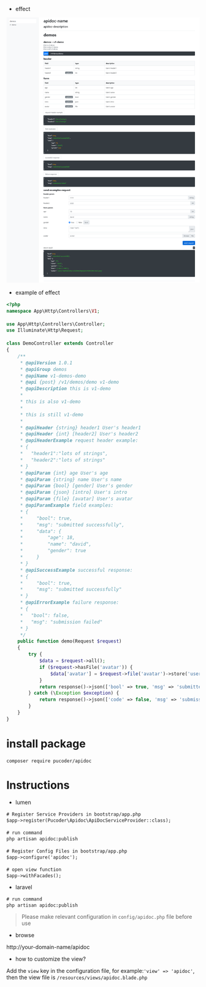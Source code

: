 - effect

![apidoc](statics/vendor/apidoc/img/apidoc.png)

- example of effect

```php
<?php
namespace App\Http\Controllers\V1;

use App\Http\Controllers\Controller;
use Illuminate\Http\Request;

class DemoController extends Controller
{
    /**
     * @apiVersion 1.0.1
     * @apiGroup demos
     * @apiName v1-demos-demo
     * @api {post} /v1/demos/demo v1-demo
     * @apiDescription this is v1-demo
     *
     * this is also v1-demo
     *
     * this is still v1-demo
     *
     * @apiHeader {string} header1 User's header1
     * @apiHeader {int} [header2] User's header2
     * @apiHeaderExample request header example:
     * {
     *   "header1":"lots of strings",
     *   "header2":"lots of strings"
     * }
     * @apiParam {int} age User's age
     * @apiParam {string} name User's name
     * @apiParam {bool} [gender] User's gender
     * @apiParam {json} [intro] User's intro
     * @apiParam {file} [avatar] User's avatar
     * @apiParamExample field examples:
     * {
     *     "bool": true,
     *     "msg": "submitted successfully",
     *     "data": {
     *         "age": 18,
     *         "name": "david",
     *         "gender": true
     *     }
     * }
     * @apiSuccessExample successful response:
     * {
     *     "bool": true,
     *     "msg": "submitted successfully"
     * }
     * @apiErrorExample failure response:
     * {
     *   "bool": false,
     *   "msg": "submission failed"
     * }
     */
    public function demo(Request $request)
    {
        try {
            $data = $request->all();
            if ($request->hasFile('avatar')) {
                $data['avatar'] = $request->file('avatar')->store('users');
            }
            return response()->json(['bool' => true, 'msg' => 'submitted successfully', 'data' => $data]);
        } catch (\Exception $exception) {
            return response()->json(['code' => false, 'msg' => 'submission failed', 'data' => $exception->getMessage()]);
        }
    }
}
```

# install package

```shell script
composer require pucoder/apidoc
```

# Instructions

- lumen 

```shell
# Register Service Providers in bootstrap/app.php
$app->register(Pucoder\Apidoc\ApiDocServiceProvider::class);

# run command
php artisan apidoc:publish

# Register Config Files in bootstrap/app.php
$app->configure('apidoc');

# open view function
$app->withFacades();
```

- laravel

```shell
# run command
php artisan apidoc:publish
```

> Please make relevant configuration in `config/apidoc.php` file before use

- browse

http://your-domain-name/apidoc

- how to customize the view?

Add the `view` key in the configuration file, for example:`'view' => 'apidoc'`, then the view file is `/resources/views/apidoc.blade.php`

